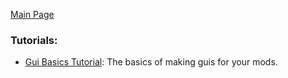 [Main Page](index.md)

### Tutorials:  
* [Gui Basics Tutorial](Tutorials/Gui-Basics-Tutorial.md): The basics of making guis for your mods.  

<br/><br/><br/><br/><br/><br/><br/><br/>
